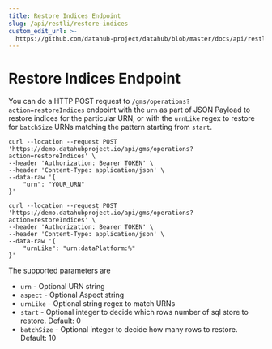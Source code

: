 ```yaml
---
title: Restore Indices Endpoint
slug: /api/restli/restore-indices
custom_edit_url: >-
  https://github.com/datahub-project/datahub/blob/master/docs/api/restli/restore-indices.md
---
```


# Restore Indices Endpoint

You can do a HTTP POST request to `/gms/operations?action=restoreIndices` endpoint with the `urn` as part of JSON Payload to restore indices for the particular URN, or with the `urnLike` regex to restore for `batchSize` URNs matching the pattern starting from `start`.

```
curl --location --request POST 'https://demo.datahubproject.io/api/gms/operations?action=restoreIndices' \
--header 'Authorization: Bearer TOKEN' \
--header 'Content-Type: application/json' \
--data-raw '{
    "urn": "YOUR_URN"
}'

curl --location --request POST 'https://demo.datahubproject.io/api/gms/operations?action=restoreIndices' \
--header 'Authorization: Bearer TOKEN' \
--header 'Content-Type: application/json' \
--data-raw '{
    "urnLike": "urn:dataPlatform:%"
}'
```

The supported parameters are

- `urn` - Optional URN string
- `aspect` - Optional Aspect string
- `urnLike` - Optional string regex to match URNs
- `start` - Optional integer to decide which rows number of sql store to restore. Default: 0
- `batchSize` - Optional integer to decide how many rows to restore. Default: 10
